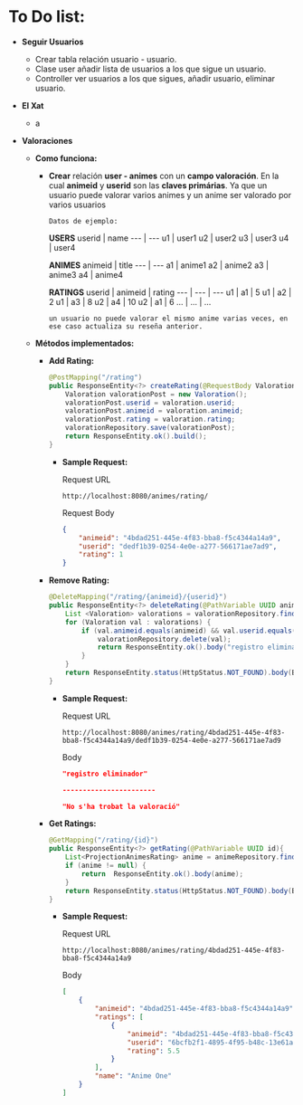 To Do list:
================

- **Seguir Usuarios**
    - Crear tabla relación usuario - usuario.
    - Clase user añadir lista de usuarios a los que sigue un usuario.
    - Controller ver usuarios a los que sigues, añadir usuario, eliminar usuario.

- **El Xat**

    -   a

- **Valoraciones**

    - **Como funciona:**

        - **Crear** relación **user - animes** con un **campo valoración**. En la cual **animeid** y **userid** son las **claves primárias**. Ya que un usuario puede valorar varios animes y un anime ser valorado por varios usuarios

            `Datos de ejemplo:`

            **USERS**
            userid | name
            --- | ---
            u1 | user1
            u2 | user2
            u3 | user3
            u4 | user4

            **ANIMES**
            animeid | title
            --- | ---
            a1 | anime1
            a2 | anime2
            a3 | anime3
            a4 | anime4

            **RATINGS**
            userid | animeid | rating
            --- | --- | ---
            u1 | a1 | 5
            u1 | a2 | 2
            u1 | a3 | 8
            u2 | a4 | 10
            u2 | a1 | 6
            ... | ... | ...

            `un usuario no puede valorar el mismo anime varias veces, en ese caso actualiza su reseña anterior.`

    - **Métodos implementados:**

        - **Add Rating:**

            ```java
            @PostMapping("/rating")
            public ResponseEntity<?> createRating(@RequestBody Valoration valoration) {
                Valoration valorationPost = new Valoration();
                valorationPost.userid = valoration.userid;
                valorationPost.animeid = valoration.animeid;
                valorationPost.rating = valoration.rating;
                valorationRepository.save(valorationPost);
                return ResponseEntity.ok().build();
            }
            ```

            - **Sample Request:**

                Request URL
                ```https
                http://localhost:8080/animes/rating/
                ```
                Request Body
                ```json
                {
                    "animeid": "4bdad251-445e-4f83-bba8-f5c4344a14a9",
                    "userid": "dedf1b39-0254-4e0e-a277-566171ae7ad9",
                    "rating": 1
                }
                ```

        - **Remove Rating:**

            ```java
            @DeleteMapping("/rating/{animeid}/{userid}")
            public ResponseEntity<?> deleteRating(@PathVariable UUID animeid, @PathVariable UUID userid) {
                List <Valoration> valorations = valorationRepository.findAll();
                for (Valoration val : valorations) {
                    if (val.animeid.equals(animeid) && val.userid.equals(userid)) {
                        valorationRepository.delete(val);
                        return ResponseEntity.ok().body("registro eliminado");
                    }
                }
                return ResponseEntity.status(HttpStatus.NOT_FOUND).body(ErrorMessage.message("No s'ha trobat la valoració"));
            }
            ```

            - **Sample Request:**

                Request URL
                ```https
                http://localhost:8080/animes/rating/4bdad251-445e-4f83-bba8-f5c4344a14a9/dedf1b39-0254-4e0e-a277-566171ae7ad9
                ```
                Body
                ```json
                "registro eliminador"

                -----------------------

                "No s'ha trobat la valoració"
                ```


        - **Get Ratings:**

            ```java
            @GetMapping("/rating/{id}")
            public ResponseEntity<?> getRating(@PathVariable UUID id){
                List<ProjectionAnimesRating> anime = animeRepository.findByAnimeid(id, ProjectionAnimesRating.class);
                if (anime != null) {
                    return  ResponseEntity.ok().body(anime);
                }
                return ResponseEntity.status(HttpStatus.NOT_FOUND).body(ErrorMessage.message("No s'ha trobat l'anime amb id '" + id + "'"));
            }
            ```

            - **Sample Request:**

                Request URL
                ```https
                http://localhost:8080/animes/rating/4bdad251-445e-4f83-bba8-f5c4344a14a9
                ```
                Body
                ```json
                [
                    {
                        "animeid": "4bdad251-445e-4f83-bba8-f5c4344a14a9",
                        "ratings": [
                            {
                                "animeid": "4bdad251-445e-4f83-bba8-f5c4344a14a9",
                                "userid": "6bcfb2f1-4895-4f95-b48c-13e61abe0773",
                                "rating": 5.5
                            }
                        ],
                        "name": "Anime One"
                    }
                ]
                ```